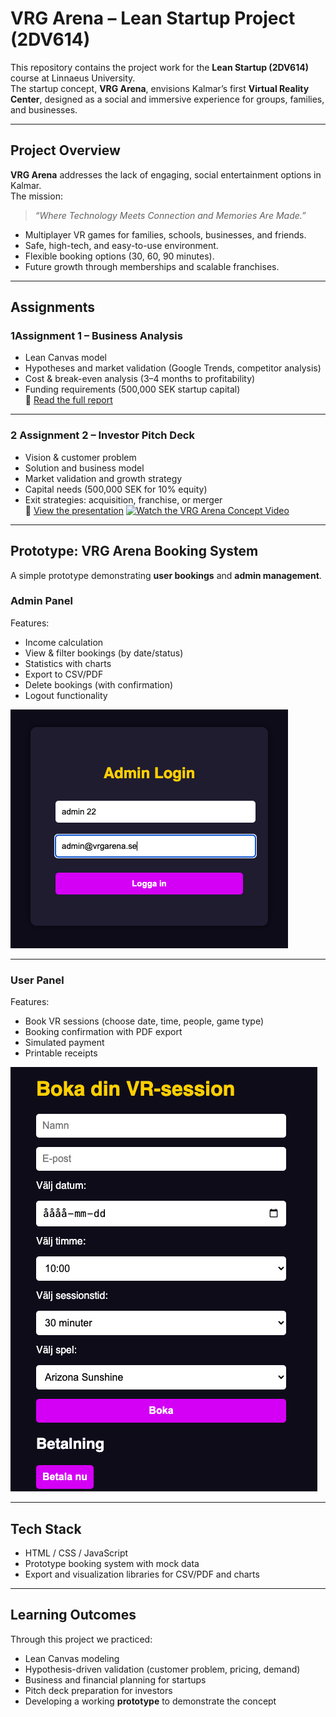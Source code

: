 # VRG Arena – Lean Startup Project (2DV614)

This repository contains the project work for the **Lean Startup (2DV614)** course at Linnaeus University.  
The startup concept, **VRG Arena**, envisions Kalmar’s first **Virtual Reality Center**, designed as a social and immersive experience for groups, families, and businesses.

---

## Project Overview
**VRG Arena** addresses the lack of engaging, social entertainment options in Kalmar.  
The mission:  
> *“Where Technology Meets Connection and Memories Are Made.”*  

- Multiplayer VR games for families, schools, businesses, and friends.  
- Safe, high-tech, and easy-to-use environment.  
- Flexible booking options (30, 60, 90 minutes).  
- Future growth through memberships and scalable franchises.  

---

##  Assignments

### 1️Assignment 1 – Business Analysis  
- Lean Canvas model  
- Hypotheses and market validation (Google Trends, competitor analysis)  
- Cost & break-even analysis (3–4 months to profitability)  
- Funding requirements (500,000 SEK startup capital)  
📄 [Read the full report](./A1_VRG_Arena.pdf)

---

### 2️ Assignment 2 – Investor Pitch Deck  
- Vision & customer problem  
- Solution and business model  
- Market validation and growth strategy  
- Capital needs (500,000 SEK for 10% equity)  
- Exit strategies: acquisition, franchise, or merger  
📄 [View the presentation](./A2%20VRG_Arena%20Presentation.pdf)
[![Watch the VRG Arena Concept Video](./A2/VRG_Arena/images/vrg_video_thumbnail.png)](./A2/VRG_Arena/images/Discover%20VRG%20Arena%20Kalmar_free.mp4)


---

## Prototype: VRG Arena Booking System
A simple prototype demonstrating **user bookings** and **admin management**.

### Admin Panel
Features:
- Income calculation  
- View & filter bookings (by date/status)  
- Statistics with charts  
- Export to CSV/PDF  
- Delete bookings (with confirmation)  
- Logout functionality  

![Admin Login](./A2/VRG_Arena/images/Admin_Login.png)

---

###  User Panel
Features:
- Book VR sessions (choose date, time, people, game type)  
- Booking confirmation with PDF export  
- Simulated payment  
- Printable receipts  

![User Panel](./A2/VRG_Arena/images/User_Panel.png)

---

##  Tech Stack
- HTML / CSS / JavaScript  
- Prototype booking system with mock data  
- Export and visualization libraries for CSV/PDF and charts  

---

## Learning Outcomes
Through this project we practiced:
- Lean Canvas modeling  
- Hypothesis-driven validation (customer problem, pricing, demand)  
- Business and financial planning for startups  
- Pitch deck preparation for investors  
- Developing a working **prototype** to demonstrate the concept  




